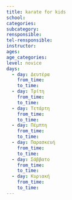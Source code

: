 ```yaml
---
title: karate for kids
school:
categories:
subcategory:
rensponsible:
tel-rensponsible:
instructor:
ages:
age_categories:
level: novice
days:
  - day: Δευτέρα
    from_time:
    to_time:
  - day: Τρίτη
    from_time:
    to_time:
  - day: Τετάρτη
    from_time:
    to_time:
  - day: Πέμπτη
    from_time:
    to_time:
  - day: Παρασκευή
    from_time:
    to_time:
  - day: Σάββατο
    from_time:
    to_time:
  - day: Κυριακή
    from_time:
    to_time:
---
```

